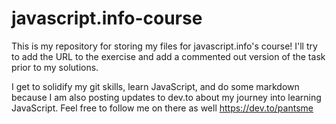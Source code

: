 # javascript.info-course
This is my repository for storing my files for javascript.info's course!
I'll try to add the URL to the exercise and add a commented out version of the task prior to my solutions.

I get to solidify my git skills, learn JavaScript, and do some markdown because I am also posting updates to dev.to about my journey into learning JavaScript.  Feel free to follow me on there as well https://dev.to/pantsme
